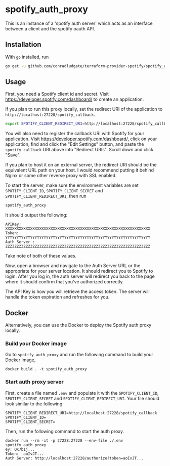 # spotify_auth_proxy

This is an instance of a 'spotify auth server' which acts as an interface between a client and the spotify oauth API.

## Installation

With `go` installed, run

```sh
go get -u github.com/conradludgate/terraform-provider-spotify/spotify_auth_proxy
```

## Usage

First, you need a Spotify client id and secret. Visit https://developer.spotify.com/dashboard/ to create an application.

If you plan to run this proxy locally, set the redirect URI of the application to `http://localhost:27228/spotify_callback`.

```sh
export SPOTIFY_CLIENT_REDIRECT_URI=http://localhost:27228/spotify_callback
```

You will also need to register the callback URI with Spotify for your application. Visit https://developer.spotify.com/dashboard/, click on your application, find and click the "Edit Settings" button, and paste the `spotify_callback` URI above into "Redirect URIs". Scroll down and click "Save".

If you plan to host it on an external server, the redirect URI should be the equivalent URL path on your host. I would recommend putting it behind Nginx or some other reverse proxy with SSL enabled.

To start the server, make sure the environment variables are set `SPOTIFY_CLIENT_ID`, `SPOTIFY_CLIENT_SECRET` and `SPOTIFY_CLIENT_REDIRECT_URI`, then run

```sh
spotify_auth_proxy
```

It should output the following:

```
APIKey:       XXXXXXXXXXXXXXXXXXXXXXXXXXXXXXXXXXXXXXXXXXXXXXXXXXXXXXXXXXXXXXXX
Token:        YYYYYYYYYYYYYYYYYYYYYYYYYYYYYYYYYYYYYYYYYYYYYYYYYYYYYYYYYYYYYYYY
Auth Server : ZZZZZZZZZZZZZZZZZZZZZZZZZZZZZZZZZZZZZZZZZZZZZZZZZZZZZZZZZZZZZZZZ
```

Take note of both of these values.

Now, open a browser and navigate to the Auth Server URL or the appropriate for your server location. It should redirect you to Spotify to login. After you log in, the auth server will redirect you back to the page where it should confirm that you've authorized correctly.

The API Key is how you will retrieve the access token. The server will handle the token expiration and refreshes for you.

## Docker

Alternatively, you can use the Docker to deploy the Spotify auth proxy locally.

### Build your Docker image

Go to `spotify_auth_proxy` and run the following command to build your Docker image,

```
docker build . -t spotify_auth_proxy
```

### Start auth proxy server

First, create a file named `.env` and populate it with the `SPOTIFY_CLIENT_ID`, `SPOTIFY_CLIENT_SECRET` and `SPOTIFY_CLIENT_REDIRECT_URI`. Your file should look similar to the following.

```
SPOTIFY_CLIENT_REDIRECT_URI=http://localhost:27228/spotify_callback
SPOTIFY_CLIENT_ID=
SPOTIFY_CLIENT_SECRET=
```

Then, run the following command to start the auth proxy.

```
docker run --rm -it -p 27228:27228 --env-file ./.env spotify_auth_proxy
ey: OK7b1j...
Token:  aoIvJT...
Auth Server: http://localhost:27228/authorize?token=aoIvJT...
```

